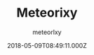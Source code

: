 ---
title: Meteorixy
github: https://github.com/meteorlxy/vuepress-theme-meteorlxy
demo: https://vuepress-theme-meteorlxy.meteorlxy.cn/
author: meteorlxy
ssg:
  - Vuepress
cms:
  - Markdown
date: 2018-05-09T08:49:11.000Z
description: ':sparkling_heart: VuePress Blog Theme - Meteorlxy'
draft: true
publish_date: '2018-05-09T08:49:11Z'
update_date: '2020-12-11T02:15:32Z'
github_star: 365
github_fork: 85
---